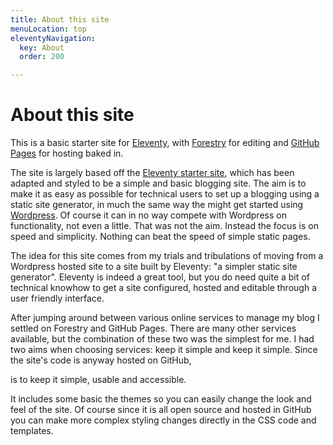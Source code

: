 ```yaml
---
title: About this site
menuLocation: top
eleventyNavigation:
  key: About
  order: 200

---
```

# About this site

This is a basic starter site for [Eleventy](https://www.11ty.dev/), with [Forestry](https://forestry.io/) for editing and [GitHub Pages](https://pages.github.com/) for hosting baked in.

The site is largely based off the [Eleventy starter site](https://github.com/11ty/eleventy-base-blog), which has been adapted and styled to be a simple and basic blogging site. The aim is to make it as easy as possible for technical users to set up a blogging using a static site generator, in much the same way the might get started using [Wordpress](https://wordpress.com/). Of course it can in no way compete with Wordpress on functionality, not even a little. That was not the aim.  Instead the focus is on speed and simplicity. Nothing can beat the speed of simple static pages.

The idea for this site comes from my trials and tribulations of moving from a Wordpress hosted site to a site built by Eleventy: "a simpler static site generator". Eleventy is indeed a great tool, but you do need quite a bit of technical knowhow to get a site configured, hosted and editable through a user friendly interface.

After jumping around between various online services to manage my blog I settled on Forestry and GitHub Pages. There are many other services available, but the combination of these two was the simplest for me. I had two aims when choosing services: keep it simple and keep it simple. Since the site's code is anyway hosted on GitHub,

is to keep it simple, usable and accessible.

It includes some basic the themes so you can easily change the look and feel of the site. Of course since it is all open source and hosted in GitHub you can make more complex styling changes directly in the CSS code and templates.